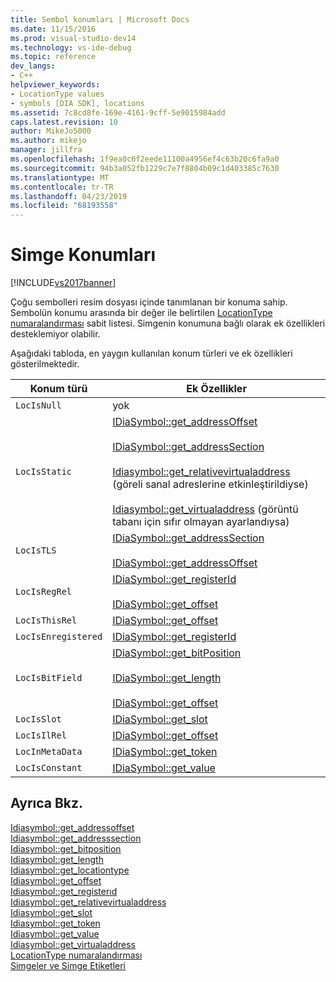 ```yaml
---
title: Sembol konumları | Microsoft Docs
ms.date: 11/15/2016
ms.prod: visual-studio-dev14
ms.technology: vs-ide-debug
ms.topic: reference
dev_langs:
- C++
helpviewer_keywords:
- LocationType values
- symbols [DIA SDK], locations
ms.assetid: 7c8cd8fe-169e-4161-9cff-5e9015984add
caps.latest.revision: 10
author: MikeJo5000
ms.author: mikejo
manager: jillfra
ms.openlocfilehash: 1f9ea0c6f2eede11100a4956ef4c63b20c6fa9a0
ms.sourcegitcommit: 94b3a052fb1229c7e7f8804b09c1d403385c7630
ms.translationtype: MT
ms.contentlocale: tr-TR
ms.lasthandoff: 04/23/2019
ms.locfileid: "68193558"
---
```

# <a name="symbol-locations"></a>Simge Konumları
[!INCLUDE[vs2017banner](../../includes/vs2017banner.md)]

Çoğu sembolleri resim dosyası içinde tanımlanan bir konuma sahip. Sembolün konumu arasında bir değer ile belirtilen [LocationType numaralandırması](../../debugger/debug-interface-access/locationtype.md) sabit listesi. Simgenin konumuna bağlı olarak ek özellikleri desteklemiyor olabilir.  
  
 Aşağıdaki tabloda, en yaygın kullanılan konum türleri ve ek özellikleri gösterilmektedir.  
  
|Konum türü|Ek Özellikler|  
|-------------------|---------------------------|  
|`LocIsNull`|yok|  
|`LocIsStatic`|[IDiaSymbol::get_addressOffset](../../debugger/debug-interface-access/idiasymbol-get-addressoffset.md)<br /><br /> [IDiaSymbol::get_addressSection](../../debugger/debug-interface-access/idiasymbol-get-addresssection.md)<br /><br /> [Idiasymbol::get_relativevirtualaddress](../../debugger/debug-interface-access/idiasymbol-get-relativevirtualaddress.md) (göreli sanal adreslerine etkinleştirildiyse)<br /><br /> [Idiasymbol::get_virtualaddress](../../debugger/debug-interface-access/idiasymbol-get-virtualaddress.md) (görüntü tabanı için sıfır olmayan ayarlandıysa)|  
|`LocIsTLS`|[IDiaSymbol::get_addressSection](../../debugger/debug-interface-access/idiasymbol-get-addresssection.md)<br /><br /> [IDiaSymbol::get_addressOffset](../../debugger/debug-interface-access/idiasymbol-get-addressoffset.md)|  
|`LocIsRegRel`|[IDiaSymbol::get_registerId](../../debugger/debug-interface-access/idiasymbol-get-registerid.md)<br /><br /> [IDiaSymbol::get_offset](../../debugger/debug-interface-access/idiasymbol-get-offset.md)|  
|`LocIsThisRel`|[IDiaSymbol::get_offset](../../debugger/debug-interface-access/idiasymbol-get-offset.md)|  
|`LocIsEnregistered`|[IDiaSymbol::get_registerId](../../debugger/debug-interface-access/idiasymbol-get-registerid.md)|  
|`LocIsBitField`|[IDiaSymbol::get_bitPosition](../../debugger/debug-interface-access/idiasymbol-get-bitposition.md)<br /><br /> [IDiaSymbol::get_length](../../debugger/debug-interface-access/idiasymbol-get-length.md)<br /><br /> [IDiaSymbol::get_offset](../../debugger/debug-interface-access/idiasymbol-get-offset.md)|  
|`LocIsSlot`|[IDiaSymbol::get_slot](../../debugger/debug-interface-access/idiasymbol-get-slot.md)|  
|`LocIsIlRel`|[IDiaSymbol::get_offset](../../debugger/debug-interface-access/idiasymbol-get-offset.md)|  
|`LocInMetaData`|[IDiaSymbol::get_token](../../debugger/debug-interface-access/idiasymbol-get-token.md)|  
|`LocIsConstant`|[IDiaSymbol::get_value](../../debugger/debug-interface-access/idiasymbol-get-value.md)|  
  
## <a name="see-also"></a>Ayrıca Bkz.  
 [Idiasymbol::get_addressoffset](../../debugger/debug-interface-access/idiasymbol-get-addressoffset.md)   
 [Idiasymbol::get_addresssection](../../debugger/debug-interface-access/idiasymbol-get-addresssection.md)   
 [Idiasymbol::get_bitposition](../../debugger/debug-interface-access/idiasymbol-get-bitposition.md)   
 [Idiasymbol::get_length](../../debugger/debug-interface-access/idiasymbol-get-length.md)   
 [Idiasymbol::get_locationtype](../../debugger/debug-interface-access/idiasymbol-get-locationtype.md)   
 [Idiasymbol::get_offset](../../debugger/debug-interface-access/idiasymbol-get-offset.md)   
 [Idiasymbol::get_registerıd](../../debugger/debug-interface-access/idiasymbol-get-registerid.md)   
 [Idiasymbol::get_relativevirtualaddress](../../debugger/debug-interface-access/idiasymbol-get-relativevirtualaddress.md)   
 [Idiasymbol::get_slot](../../debugger/debug-interface-access/idiasymbol-get-slot.md)   
 [Idiasymbol::get_token](../../debugger/debug-interface-access/idiasymbol-get-token.md)   
 [Idiasymbol::get_value](../../debugger/debug-interface-access/idiasymbol-get-value.md)   
 [Idiasymbol::get_virtualaddress](../../debugger/debug-interface-access/idiasymbol-get-virtualaddress.md)   
 [LocationType numaralandırması](../../debugger/debug-interface-access/locationtype.md)   
 [Simgeler ve Simge Etiketleri](../../debugger/debug-interface-access/symbols-and-symbol-tags.md)
